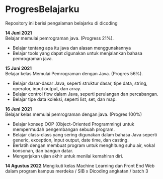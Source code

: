 # ProgresBelajarku
Repository ini berisi pengalaman belajarku di dicoding

**14 Juni 2021**  
Belajar memulai pemrograman java. (Progress 21%).
- Belajar tentang apa itu java dan alasan menggunakannya
- Belajar tools yang dapat digunakan untuk menjalankan bahasa pemrograman java.

**15 Juni 2021**  
Belajar kelas Memulai Pemrograman dengan Java. (Progres 56%).
- Belajar dasar-dasar Java, seperti struktur dasar, tipe data, string, operator, input output, dan array.
- Belajar control flow dalam Java, seperti perulangan dan percabangan.
- Belajar tipe data koleksi, seperti list, set, dan map.

**16 Juni 2021**  
Belajar kelas memulai pemrograman dengan java. (Progres 100%)

- Belajar konsep OOP (Object-Oriented Programming) untuk mempermudah pengembangan sebuah program.
- Belajar class-class yang sering digunakan dalam bahasa Java seperti generic, exception, input output, date time, dan casting. 
- Berlatih dengan membuat program untuk menghitung suhu air, vokal konsonan, dan bangun datar. 
- Mengerjakan ujian akhir untuk menilai kemahiran diri.


**14 Agustus 2022**
Mengikuti kelas Machine Learning dan Front End Web dalam program kampus merdeka / SIB x Dicoding angkatan / batch 3
